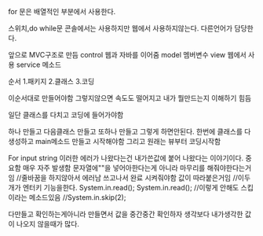 for 문은 배열적인 부분에서 사용한다.

스위치,do while문
콘솔에서는 사용하지만 웹에서 사용하지않는다.
다른언어가 담당한다.

앞으로 MVC구조로 만듬
control 웹과 자바를 이어줌
model 멤버변수
view 웹에서 사용
service 메소드

순서 
1.패키지
2.클래스
3.코딩

이순서대로 만들어야함
그렇지않으면 속도도 떨어지고 내가 뭘만드는지 이해하기 힘듬

일단 클래스를 다치고 코딩에 들어가야함

하나 만들고 다음클래스 만들고 또하나 만들고 그렇게 하면안된다. 
한번에 클래스를 다 생성하고 main메소드 만들고 시작해야함 그리고 원래는 뷰부터 코딩시작함

For input string 이러한 에러가 나왔다는건 내가쓴값에 붙어 나왔다는 이야기이다. 
중요함 매우 자주 발생함
문자열에""을 넣어아한다는게 아니라 마무리를 해줘야한다는거임
//줄바꿈을 하지않아서 에러남  쓰고나서 완료 시켜줘야함
값이 따라붙은거임
//이두개가 엔터키 기능을한다.
			System.in.read();
			System.in.read();
			//이렇게 안해도 스킵이라는 메소드있음
			//System.in.skip(2);


다만들고 확인하는게아니라 만들면서 값을 중간중간 확인하자 생각보다 내가생각한 값이 나오지 않을때가 많다.
